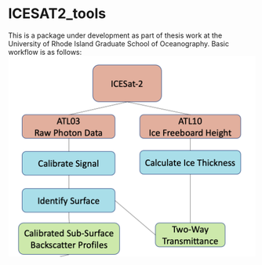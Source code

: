 # ICESAT2_tools

This is a package under development as part of thesis work at the University of Rhode Island Graduate School of Oceanography. Basic workflow is as follows: ![methods](./plotting/methodflow.png)